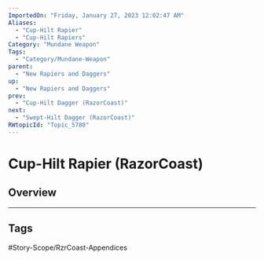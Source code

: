 ```yaml
---
ImportedOn: "Friday, January 27, 2023 12:02:47 AM"
Aliases:
  - "Cup-Hilt Rapier"
  - "Cup-Hilt Rapiers"
Category: "Mundane Weapon"
Tags:
  - "Category/Mundane-Weapon"
parent:
  - "New Rapiers and Daggers"
up:
  - "New Rapiers and Daggers"
prev:
  - "Cup-Hilt Dagger (RazorCoast)"
next:
  - "Swept-Hilt Dagger (RazorCoast)"
RWtopicId: "Topic_5780"
---
```

# Cup-Hilt Rapier (RazorCoast)
## Overview

---
## Tags
#Story-Scope/RzrCoast-Appendices

